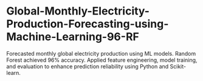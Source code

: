 # Global-Monthly-Electricity-Production-Forecasting-using-Machine-Learning-96-RF
Forecasted monthly global electricity production using ML models. Random Forest achieved 96% accuracy. Applied feature engineering, model training, and evaluation to enhance prediction reliability using Python and Scikit-learn.
